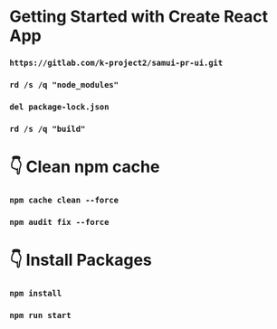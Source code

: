 # Getting Started with Create React App
### `https://gitlab.com/k-project2/samui-pr-ui.git`
### `rd /s /q "node_modules"`
### `del package-lock.json`
### `rd /s /q "build"`

# 👇️ Clean npm cache
### `npm cache clean --force`
### `npm audit fix --force`

# 👇️ Install Packages
### `npm install`
### `npm run start`